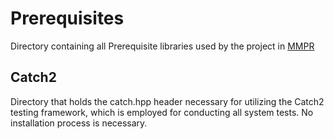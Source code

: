 # Prerequisites
Directory containing all Prerequisite libraries used by the project in [MMPR](https://github.com/stsds/MMPR/tree/master/prerequisites)

## Catch2
Directory that holds the catch.hpp header necessary for utilizing the Catch2 testing framework,
 which is employed for conducting all system tests. No installation process is necessary.

